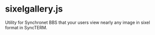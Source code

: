 # sixelgallery.js
Utility for Synchronet BBS that your users view nearly any image in sixel format in SyncTERM.
